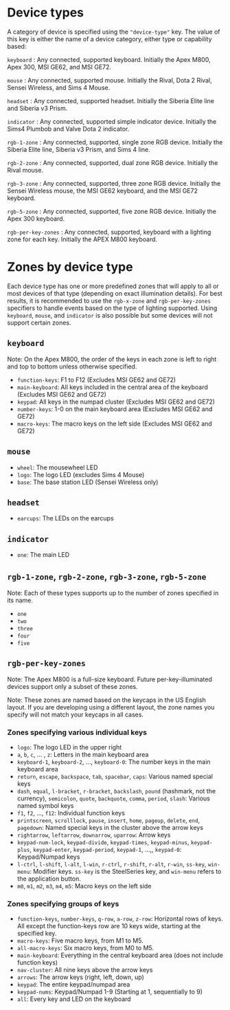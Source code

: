 # Device types #

A category of device is specified using the `"device-type"` key. The value of this key is either the name of a device category, either type or capability based:

`keyboard`
: Any connected, supported keyboard. Initially the Apex M800, Apex 300, MSI GE62, and MSI GE72.

`mouse`
: Any connected, supported mouse. Initially the Rival, Dota 2 Rival, Sensei Wireless, and Sims 4 Mouse.

`headset`
: Any connected, supported headset. Initially the Siberia Elite line and Siberia v3 Prism.

`indicator`
: Any connected, supported simple indicator device. Initially the Sims4 Plumbob and Valve Dota 2 indicator.

`rgb-1-zone`
: Any connected, supported, single zone RGB device. Initially the Siberia Elite line, Siberia v3 Prism, and Sims 4 line.

`rgb-2-zone`
: Any connected, supported, dual zone RGB device. Initially the Rival mouse.

`rgb-3-zone`
: Any connected, supported, three zone RGB device. Initially the Sensei Wireless mouse, the MSI GE62 keyboard, and the MSI GE72 keyboard.

`rgb-5-zone`
: Any connected, supported, five zone RGB device. Initially the Apex 300 keyboard.

`rgb-per-key-zones`
: Any connected, supported, keyboard with a lighting zone for each key. Initially the APEX M800 keyboard.

# Zones by device type #

Each device type has one or more predefined zones that will apply to all or most devices of that type (depending on exact illumination details).  For best results, it is recommended to use the `rgb-x-zone` and `rgb-per-key-zones` specifiers to handle events based on the type of lighting supported.  Using `keyboard`, `mouse`, and `indicator` is also possible but some devices will not support certain zones.

## `keyboard` ##

Note: On the Apex M800, the order of the keys in each zone is left to right and top to bottom unless otherwise specified.

* `function-keys`: F1 to F12 (Excludes MSI GE62 and GE72)
* `main-keyboard`: All keys included in the central area of the keyboard  (Excludes MSI GE62 and GE72)
* `keypad`: All keys in the numpad cluster (Excludes MSI GE62 and GE72)
* `number-keys`: 1-0 on the main keyboard area (Excludes MSI GE62 and GE72)
* `macro-keys`: The macro keys on the left side (Excludes MSI GE62 and GE72)

## `mouse` ##

* `wheel`: The mousewheel LED
* `logo`: The logo LED (excludes Sims 4 Mouse)
* `base`: The base station LED (Sensei Wireless only)

## `headset` ##

* `earcups`: The LEDs on the earcups

## `indicator` ##

* `one`: The main LED

## `rgb-1-zone`, `rgb-2-zone`, `rgb-3-zone`, `rgb-5-zone` ##

Note: Each of these types supports up to the number of zones specified in its name.

* `one`
* `two`
* `three`
* `four`
* `five`

## `rgb-per-key-zones` ##

Note: The Apex M800 is a full-size keyboard.  Future per-key-illuminated devices support only a subset of these zones.

Note: These zones are named based on the keycaps in the US English layout.  If you are developing using a different layout, the zone names you specify will not match your keycaps in all cases.

### Zones specifying various individual keys ###

* `logo`: The logo LED in the upper right
* `a`, `b`, `c`, ... , `z`: Letters in the main keyboard area
* `keyboard-1`, `keyboard-2`, ..., `keyboard-0`: The number keys in the main keyboard area
* `return`, `escape`, `backspace`, `tab`, `spacebar`, `caps`: Various named special keys
* `dash`, `equal`, `l-bracket`, `r-bracket`, `backslash`, `pound` (hashmark, not the currency), `semicolon`, `quote`, `backquote`, `comma`, `period`, `slash`: Various named symbol keys
* `f1`, `f2`, ..., `f12`: Individual function keys
* `printscreen`, `scrolllock`, `pause`, `insert`, `home`, `pageup`, `delete`, `end`, `pagedown`: Named special keys in the cluster above the arrow keys
* `rightarrow`, `leftarrow`, `downarrow`, `uparrow`: Arrow keys
* `keypad-num-lock`, `keypad-divide`, `keypad-times`, `keypad-minus`, `keypad-plus`, `keypad-enter`, `keypad-period`, `keypad-1`, ...,, `keypad-0`: Keypad/Numpad keys
* `l-ctrl`, `l-shift`, `l-alt`, `l-win`, `r-ctrl`, `r-shift`, `r-alt`, `r-win`, `ss-key`, `win-menu`: Modifier keys.  `ss-key` is the SteelSeries key, and `win-menu` refers to the application button.
* `m0`, `m1`, `m2`, `m3`, `m4`, `m5`: Macro keys on the left side

### Zones specifying groups of keys ###

* `function-keys`, `number-keys`, `q-row`, `a-row`, `z-row`: Horizontal rows of keys.  All except the function-keys row are 10 keys wide, starting at the specified key.
* `macro-keys`: Five macro keys, from M1 to M5.
* `all-macro-keys`: Six macro keys, from M0 to M5.
* `main-keyboard`: Everything in the central keyboard area (does not include function keys)
* `nav-cluster`: All nine keys above the arrow keys
* `arrows`: The arrow keys (right, left, down, up)
* `keypad`: The entire keypad/numpad area
* `keypad-nums`: Keypad/Numpad 1-9 (Starting at 1, sequentially to 9)
* `all`: Every key and LED on the keyboard